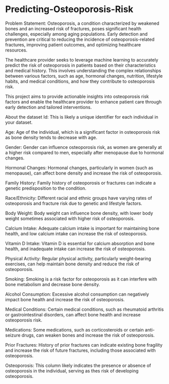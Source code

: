 # Predicting-Osteoporosis-Risk

Problem Statement:
Osteoporosis, a condition characterized by weakened bones and an increased risk of fractures, poses significant health challenges, especially among aging populations. Early detection and prevention are critical to reducing the incidence of osteoporosis-related fractures, improving patient outcomes, and optimizing healthcare resources.

The healthcare provider seeks to leverage machine learning to accurately predict the risk of osteoporosis in patients based on their characteristics and medical history. This involves understanding the complex relationships between various factors, such as age, hormonal changes, nutrition, lifestyle habits, and medical conditions, and how they contribute to osteoporosis risk.

This project aims to provide actionable insights into osteoporosis risk factors and enable the healthcare provider to enhance patient care through early detection and tailored interventions.

About the dataset
Id: This is likely a unique identifier for each individual in your dataset.

Age: Age of the individual, which is a significant factor in osteoporosis risk as bone density tends to decrease with age.

Gender: Gender can influence osteoporosis risk, as women are generally at a higher risk compared to men, especially after menopause due to hormonal changes.

Hormonal Changes: Hormonal changes, particularly in women (such as menopause), can affect bone density and increase the risk of osteoporosis.

Family History: Family history of osteoporosis or fractures can indicate a genetic predisposition to the condition.

Race/Ethnicity: Different racial and ethnic groups have varying rates of osteoporosis and fracture risk due to genetic and lifestyle factors.

Body Weight: Body weight can influence bone density, with lower body weight sometimes associated with higher risk of osteoporosis.

Calcium Intake: Adequate calcium intake is important for maintaining bone health, and low calcium intake can increase the risk of osteoporosis.

Vitamin D Intake: Vitamin D is essential for calcium absorption and bone health, and inadequate intake can increase the risk of osteoporosis.

Physical Activity: Regular physical activity, particularly weight-bearing exercises, can help maintain bone density and reduce the risk of osteoporosis.

Smoking: Smoking is a risk factor for osteoporosis as it can interfere with bone metabolism and decrease bone density.

Alcohol Consumption: Excessive alcohol consumption can negatively impact bone health and increase the risk of osteoporosis.

Medical Conditions: Certain medical conditions, such as rheumatoid arthritis or gastrointestinal disorders, can affect bone health and increase osteoporosis risk.

Medications: Some medications, such as corticosteroids or certain anti-seizure drugs, can weaken bones and increase the risk of osteoporosis.

Prior Fractures: History of prior fractures can indicate existing bone fragility and increase the risk of future fractures, including those associated with osteoporosis.

Osteoporosis: This column likely indicates the presence or absence of osteoporosis in the individual, serving as thes risk of developing osteoporosis.
